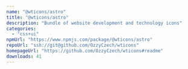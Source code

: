 ```yaml
---
name: "@wticons/astro"
title: "@wticons/astro"
description: "Bundle of website development and technology icons"
categories:
  - "css+ui"
npmUrl: "https://www.npmjs.com/package/@wticons/astro"
repoUrl: "ssh://git@github.com/OzzyCzech/wticons"
homepageUrl: "https://github.com/OzzyCzech/wticons#readme"
downloads: 41
---
```

